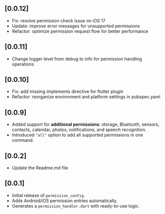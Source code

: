 ## [0.0.12]

- Fix: resolve permission check issue on iOS 17
- Update: improve error messages for unsupported permissions
- Refactor: optimize permission request flow for better performance

## [0.0.11]

- Change logger level from debug to info for permission handling operations

## [0.0.10]

- Fix: add missing implements directive for flutter plugin
- Refactor: reorganize environment and platform settings in pubspec.yaml

## [0.0.9]

- Added support for **additional permissions**: storage, Bluetooth, sensors, contacts, calendar, photos, notifications, and speech recognition.
- Introduced `"all"` option to add all supported permissions in one command.

## [0.0.2]

- Update the Readme.md file

## [0.0.1]

- Initial release of `permission_config`.
- Adds Android/iOS permission entries automatically.
- Generates a `permission_handler.dart` with ready-to-use logic.
